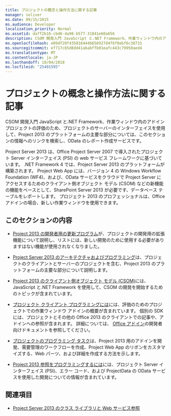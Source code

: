 ```yaml
---
title: プロジェクトの概念と操作方法に関する記事
manager: soliver
ms.date: 09/15/2015
ms.audience: Developer
localization_priority: Normal
ms.assetid: da7f2b16-cbd6-4a98-b577-31841e60a656
description: CSOM 開発入門 JavaScript と.NET Framework、作業ウィンドウ内のアドイン プロジェクトの評価のため、プロジェクトのサーバーのインターフェイスを使用して、Project 2013 のプラットフォームの主要な部分については、このセクションの情報へのリンクを検索し、OData のレポート作成サービスです。
ms.openlocfilehash: e09df20f435816444b656927d4f6f0ebf6c38731
ms.sourcegitcommit: ef717c65d8dd41ababffb01eafc443c79950aed4
ms.translationtype: MT
ms.contentlocale: ja-JP
ms.lasthandoff: 10/04/2018
ms.locfileid: "25401595"
---
```

# <a name="project-conceptual-and-how-to-articles"></a>プロジェクトの概念と操作方法に関する記事

CSOM 開発入門 JavaScript と.NET Framework、作業ウィンドウ内のアドイン プロジェクトの評価のため、プロジェクトのサーバーのインターフェイスを使用して、Project 2013 のプラットフォームの主要な部分については、このセクションの情報へのリンクを検索し、OData のレポート作成サービスです。
  
Project Server 2013 は、Office Project Server 2007 で導入されたプロジェクト Server インターフェイス (PSI) の web サービス フレームワークに基づいています。 .NET Framework 4 では、Project Server 2013 のプラットフォームが構築されます。 Project Web App には、バージョン 4 の Windows Workflow Foundation (WF4)、および、OData サービスをクラウドで Project Server にアクセスするためのクライアント側オブジェクト モデル (CSOM) などの新機能の機能をベースとして、SharePoint Server 2013 が必要です、データベース テーブルをレポートします。 プロジェクト 2013 のプロフェッショナルは、Office アドインの場合、新しい作業ウィンドウを使用できます。
  
## <a name="in-this-section"></a>このセクションの内容

- [Project 2013 の開発者用の更新プログラム](updates-for-developers-in-project-2013.md)が、プロジェクトの開発用の拡張機能について説明し、リストには、新しい開発のために使用する必要がありますはない機能が使用されなくなりました。 
  
- [Project Server 2013 のアーキテクチャおよびプログラミング](project-server-2013-architecture-and-programmability.md)は、プロジェクトのクライアントとサーバーのプロジェクトを含む、Project 2013 のプラットフォームの主要な部分について説明します。 
  
- [Project 2013 のクライアント側オブジェクト モデル (CSOM)](client-side-object-model-csom-for-project-2013.md)には、JavaScript と.NET Framework を使用して、CSOM の開発を開始するためのトピックが含まれています。 
  
- [プロジェクト クライアント プログラミングには](project-client-programming.md)には、評価のためのプロジェクトでの作業ウィンドウ アドインの概要が含まれています。 個別の SDK には、プロジェクトとその他の Office 2013 のクライアントでの記事や、アドインへの参照が含まれます。 詳細については、 [Office アドイン](https://docs.microsoft.com/office/dev/add-ins/overview/office-add-ins)の開発者向けドキュメントを参照してください。 
  
- [プロジェクトのプログラミング タスク](project-programming-tasks.md)は、Project 2013 用のアドインを開発、需要管理のワークフローを作成、Project Web App のリボンをカスタマイズする、Web パーツ、および詳細を作成する方法を示します。 
  
- [Project 2013 参照をプログラミングするには](project-2013-programming-references.md)には、プロジェクト Server インターフェイス (PSI)、エラー コード、および ProjectData の OData サービスを使用した開発についての情報が含まれています。 
  
## <a name="see-also"></a>関連項目

- [Project Server 2013 のクラス ライブラリと Web サービス参照](https://msdn.microsoft.com/library/ef1830e0-3c9a-4f98-aa0a-5556c298e7d1%28Office.15%29.aspx)
  

